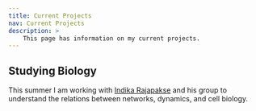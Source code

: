 ```yaml
---
title: Current Projects
nav: Current Projects
description: >
    This page has information on my current projects.
---
```


## Studying Biology
This summer I am working with [Indika Rajapakse](https://rajapakse.lab.medicine.umich.edu/home) and his group to understand the relations between networks, dynamics, and cell biology.

